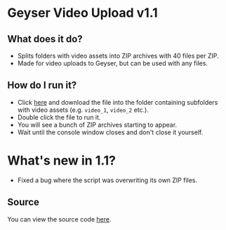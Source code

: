 # Geyser Video Upload v1.1

## What does it do?
* Splits folders with video assets into ZIP archives with 40 files per ZIP.
* Made for video uploads to Geyser, but can be used with any files.

## How do I run it?
* Click [here](/file-management/geyser-video-upload/exe/geyser-video-upload.exe) and download the file into the folder containing subfolders with video assets (e.g. `video_1`, `video_2` etc.).
* Double click the file to run it.
* You will see a bunch of ZIP archives starting to appear.
* Wait until the console window closes and don't close it yourself.

# What's new in 1.1?
* Fixed a bug where the script was overwriting its own ZIP files.

## Source
You can view the source code [here](/file-management/geyser-video-upload/source/geyser-video-upload.py).